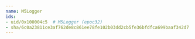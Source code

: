 ```yaml
---
name: M5Logger
ids:
- uid/0x100004c5  # M5Logger (epoc32)
- sha/6c0a23811ce3af762de8c861ee78fe102b03dd2cb5fe36bfdfca699baaf342d7  # M5Logger 21.6 kB (epoc32)
---
```

